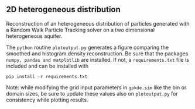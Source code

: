 ## 2D heterogeneous distribution
Reconstruction of an heterogeneous distribution of particles generated with a Random Walk Particle Tracking solver on a two dimensional heterogeneous aquifer. 

The `python` routine `plotoutput.py` generates a figure comparing the smoothed and histogram density reconstruction. Be sure that the packages `numpy, pandas and matplotlib` are installed. If not, a `requirements.txt` file is included and can be installed with

```
pip install -r requirements.txt
```

Note: while modifying the grid input parameters in `gpkde.sim` like the bin or domain sizes, be sure to update these values also on `plotoutput.py` for consistency while plotting results.
